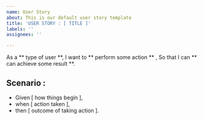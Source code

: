 ```yaml
---
name: User Story
about: This is our default user story template
title: 'USER STORY : [ TITLE ]'
labels: ''
assignees: ''

---
```


As a ** type of user **,
I want to ** perform some action ** ,
So that I can ** can achieve some result **.

## Scenario :

* Given [ how things begin ], 
* when [ action taken ], 
* then [ outcome of taking action ].
